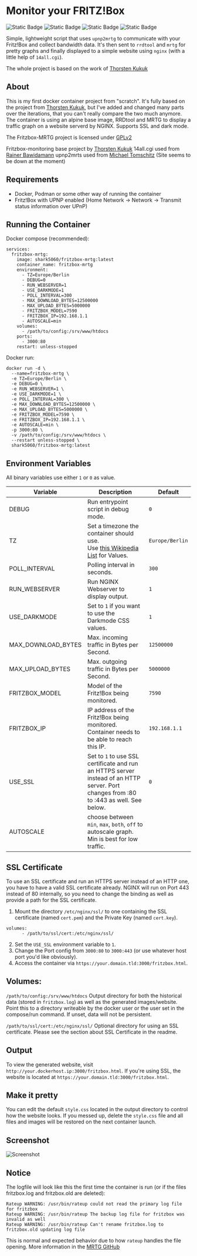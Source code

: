 # Monitor your FRITZ!Box

![Static Badge](https://img.shields.io/badge/Alpine-latest-red?style=for-the-badge) ![Static Badge](https://img.shields.io/badge/APK-green?style=for-the-badge&label=RRDtool) ![Static Badge](https://img.shields.io/badge/APK-blue?style=for-the-badge&label=MRTG) ![Static Badge](https://img.shields.io/badge/APK-yellow?style=for-the-badge&label=NGINX)

Simple, lightweight script that uses `upnp2mrtg` to communicate with your Fritz!Box and collect bandwidth data. It's then sent to `rrdtool` and `mrtg` for pretty graphs and finally displayed to a simple website using `nginx` (with a little help of `14all.cgi`).

The whole project is based on the work of [Thorsten Kukuk](https://github.com/thkukuk/fritzbox-monitoring/)

## About

This is my first docker container project from "scratch". It's fully based on the project from [Thorsten Kukuk](https://github.com/thkukuk/fritzbox-monitoring/), but I've added and changed many parts over the iterations, that you can't really compare the two much anymore.
The container is using an alpine base image, RRDtool and MRTG to display a traffic graph on a website serverd by NGINX. Supports SSL and dark mode.

The Fritzbox-MRTG project is licensed under [GPLv2](https://www.gnu.org/licenses/old-licenses/gpl-2.0.html)

Fritzbox-monitoring base project by [Thorsten Kukuk](https://github.com/thkukuk/fritzbox-monitoring/)
14all.cgi used from [Rainer Bawidamann](https://sourceforge.net/projects/my14all/)
upnp2mrts used from [Michael Tomschitz](http://www.ANetzB.de/upnp2mrtg/) (Site seems to be down at the moment)

## Requirements

- Docker, Podman or some other way of running the container
- Fritz!Box with UPNP enabled (Home Network -> Network -> Transmit status information over UPnP)

## Running the Container

Docker compose (recommended):
```
services:
  fritzbox-mrtg:
    image: shark5060/fritzbox-mrtg:latest
    container_name: fritzbox-mrtg
    environment:
      - TZ=Europe/Berlin
      - DEBUG=0
      - RUN_WEBSERVER=1
      - USE_DARKMODE=1
      - POLL_INTERVAL=300
      - MAX_DOWNLOAD_BYTES=12500000
      - MAX_UPLOAD_BYTES=5000000
      - FRITZBOX_MODEL=7590
      - FRITZBOX_IP=192.168.1.1
      - AUTOSCALE=min
    volumes:
      - /path/to/config:/srv/www/htdocs
    ports:
      - 3000:80
    restart: unless-stopped
```

Docker run:
```
docker run -d \
  --name=fritzbox-mrtg \
  -e TZ=Europe/Berlin \
  -e DEBUG=0 \
  -e RUN_WEBSERVER=1 \
  -e USE_DARKMODE=1 \
  -e POLL_INTERVAL=300 \
  -e MAX_DOWNLOAD_BYTES=12500000 \
  -e MAX_UPLOAD_BYTES=5000000 \
  -e FRITZBOX_MODEL=7590 \
  -e FRITZBOX_IP=192.168.1.1 \
  -e AUTOSCALE=min \
  -p 3000:80 \
  -v /path/to/config:/srv/www/htdocs \
  --restart unless-stopped \
  shark5060/fritzbox-mrtg:latest
```

## Environment Variables

All binary variables use either `1` or `0` as value.

| Variable | Description | Default |
| ------------- | ------------- | ------------- |
| DEBUG  | Run entrypoint script in debug mode. | `0` |
| TZ  | Set a timezone the container should use. <br>Use [this Wikipedia List](https://en.wikipedia.org/wiki/List_of_tz_database_time_zones) for Values. | `Europe/Berlin` |
| POLL_INTERVAL  | Polling interval in seconds. | `300` |
| RUN_WEBSERVER  | Run NGINX Webserver to display output. | `1` |
| USE_DARKMODE  | Set to `1` if you want to use the Darkmode CSS values. | `1` |
| MAX_DOWNLOAD_BYTES  | Max. incoming traffic in Bytes per Second. | `12500000` |
| MAX_UPLOAD_BYTES  | Max. outgoing traffic in Bytes per Second. | `5000000` |
| FRITZBOX_MODEL  | Model of the Fritz!Box being monitored. | `7590` |
| FRITZBOX_IP  | IP address of the Fritz!Box being monitored. <br>Container needs to be able to reach this IP. | `192.168.1.1` |
| USE_SSL  | Set to `1` to use SSL certificate and run an HTTPS server instead of an HTTP server. Port changes from :80 to :443 as well. See below. | `0` |
| AUTOSCALE  | choose between `min`, `max`, `both`, `off` to autoscale graph. Min is best for low traffic. | | `min` |

## SSL Certificate

To use an SSL certificate and run an HTTPS server instead of an HTTP one, you have to have a valid SSL certificate already.
NGINX will run on Port 443 instead of 80 internally, so you need to change the binding as well as provide a path for the SSL certificate.

1) Mount the directory `/etc/nginx/ssl/` to one containing the SSL certificate (named `cert.pem`) and the Private Key (named `cert.key`).
```
volumes:
      - /path/to/ssl/cert:/etc/nginx/ssl/
```
2) Set the `USE_SSL` environment variable to `1`.
3) Change the Port config from `3000:80` to `3000:443` (or use whatever host port you'd like obviously).
4) Access the container via `https://your.domain.tld:3000/fritzbox.html`.

## Volumes:

`/path/to/config:/srv/www/htdocs`
Output directory for both the historical data (stored in `fritzbox.log`) as well as the generated images/website.
Point this to a directory writeable by the docker user or the user set in the compose/run command.
If unset, data will not be persistent.

`/path/to/ssl/cert:/etc/nginx/ssl/`
Optional directory for using an SSL certificate. Please see the section about SSL Certificate in the readme.

## Output

To view the generated website, visit `http://your.dockerhost.ip:3000/fritzbox.html`.
If you're using SSL, the website is located at `https://your.domain.tld:3000/fritzbox.html`.

## Make it pretty

You can edit the default `style.css` located in the output directory to control how the website looks.
If you messed up, delete the `style.css` file and all files and images will be restored on the next container launch.

## Screenshot

![Screenshot](screenshot.png)

## Notice

The logfile will look like this the first time the container is run (or if the files fritzbox.log and fritzbox.old are deleted):
```
Rateup WARNING: /usr/bin/rateup could not read the primary log file for fritzbox
Rateup WARNING: /usr/bin/rateup The backup log file for fritzbox was invalid as well
Rateup WARNING: /usr/bin/rateup Can't rename fritzbox.log to fritzbox.old updating log file
```
This is normal and expected behavior due to how `rateup` handles the file opening. More information in the [MRTG GitHub](https://github.com/oetiker/mrtg/blob/master/src/src/rateup.c#L1328)
